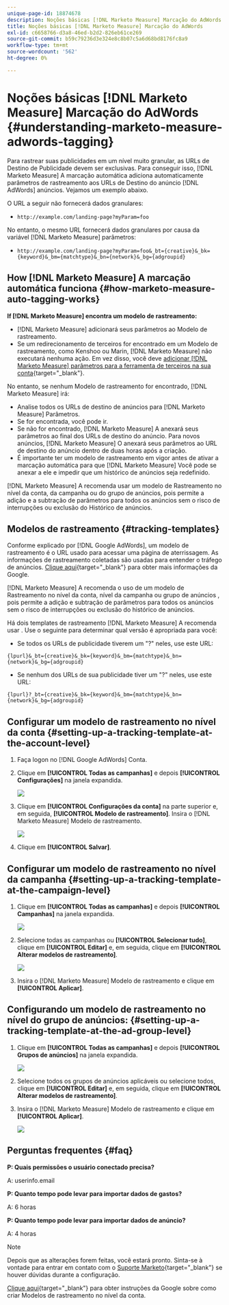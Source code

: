 ```yaml
---
unique-page-id: 18874678
description: Noções básicas [!DNL Marketo Measure] Marcação do AdWords - [!DNL Marketo Measure] - Documentação do produto
title: Noções básicas [!DNL Marketo Measure] Marcação do AdWords
exl-id: c6658766-d3a8-46ed-b2d2-826eb61ce269
source-git-commit: b59c79236d3e324e8c8b07c5a6d68bd8176fc8a9
workflow-type: tm+mt
source-wordcount: '562'
ht-degree: 0%

---
```


# Noções básicas [!DNL Marketo Measure] Marcação do AdWords {#understanding-marketo-measure-adwords-tagging}

Para rastrear suas publicidades em um nível muito granular, as URLs de Destino de Publicidade devem ser exclusivas. Para conseguir isso, [!DNL Marketo Measure] A marcação automática adiciona automaticamente parâmetros de rastreamento aos URLs de Destino do anúncio [!DNL AdWords] anúncios. Vejamos um exemplo abaixo.

O URL a seguir não fornecerá dados granulares:

* `http://example.com/landing-page?myParam=foo`

No entanto, o mesmo URL fornecerá dados granulares por causa da variável [!DNL Marketo Measure] parâmetros:

* `http://example.com/landing-page?myParam=foo&_bt={creative}&_bk={keyword}&_bm={matchtype}&_bn={network}&_bg={adgroupid}`

## How [!DNL Marketo Measure] A marcação automática funciona {#how-marketo-measure-auto-tagging-works}

**If [!DNL Marketo Measure] encontra um modelo de rastreamento:**

* [!DNL Marketo Measure] adicionará seus parâmetros ao Modelo de rastreamento.
* Se um redirecionamento de terceiros for encontrado em um Modelo de rastreamento, como Kenshoo ou Marin, [!DNL Marketo Measure] não executará nenhuma ação. Em vez disso, você deve [adicionar [!DNL Marketo Measure] parâmetros para a ferramenta de terceiros na sua conta](/help/api-connections/utilizing-marketo-measures-api-connections/how-bid-management-tools-affect-marketo-measure.md){target="_blank"}.

No entanto, se nenhum Modelo de rastreamento for encontrado, [!DNL Marketo Measure] irá:

* Analise todos os URLs de destino de anúncios para [!DNL Marketo Measure] Parâmetros.
* Se for encontrada, você pode ir.
* Se não for encontrado, [!DNL Marketo Measure] A anexará seus parâmetros ao final dos URLs de destino do anúncio. Para novos anúncios, [!DNL Marketo Measure] O anexará seus parâmetros ao URL de destino do anúncio dentro de duas horas após a criação.
* É importante ter um modelo de rastreamento em vigor antes de ativar a marcação automática para que [!DNL Marketo Measure] Você pode se anexar a ele e impedir que um histórico de anúncios seja redefinido.

[!DNL Marketo Measure] A recomenda usar um modelo de Rastreamento no nível da conta, da campanha ou do grupo de anúncios, pois permite a adição e a subtração de parâmetros para todos os anúncios sem o risco de interrupções ou exclusão do Histórico de anúncios.

## Modelos de rastreamento {#tracking-templates}

Conforme explicado por [!DNL Google AdWords], um modelo de rastreamento é o URL usado para acessar uma página de aterrissagem. As informações de rastreamento coletadas são usadas para entender o tráfego de anúncios. [Clique aqui](https://support.google.com/adwords/answer/7197008?hl=en){target="_blank"} para obter mais informações da Google.

[!DNL Marketo Measure] A recomenda o uso de um modelo de Rastreamento no nível da conta, nível da campanha ou grupo de anúncios , pois permite a adição e subtração de parâmetros para todos os anúncios sem o risco de interrupções ou exclusão do histórico de anúncios.

Há dois templates de rastreamento [!DNL Marketo Measure] A recomenda usar . Use o seguinte para determinar qual versão é apropriada para você:

* Se todos os URLs de publicidade tiverem um &quot;?&quot; neles, use este URL:

`{lpurl}&_bt={creative}&_bk={keyword}&_bm={matchtype}&_bn={network}&_bg={adgroupid}`

* Se nenhum dos URLs de sua publicidade tiver um &quot;?&quot; neles, use este URL:

`{lpurl}?_bt={creative}&_bk={keyword}&_bm={matchtype}&_bn={network}&_bg={adgroupid}`

## Configurar um modelo de rastreamento no nível da conta {#setting-up-a-tracking-template-at-the-account-level}

1. Faça logon no [!DNL Google AdWords] Conta.

1. Clique em **[!UICONTROL Todas as campanhas]** e depois **[!UICONTROL Configurações]** na janela expandida.

   ![](assets/1.png)

1. Clique em **[!UICONTROL Configurações da conta]** na parte superior e, em seguida, **[!UICONTROL Modelo de rastreamento]**. Insira o [!DNL Marketo Measure] Modelo de rastreamento.

   ![](assets/2-1.png)

1. Clique em **[!UICONTROL Salvar]**.

## Configurar um modelo de rastreamento no nível da campanha {#setting-up-a-tracking-template-at-the-campaign-level}

1. Clique em **[!UICONTROL Todas as campanhas]** e depois **[!UICONTROL Campanhas]** na janela expandida.

   ![](assets/3.png)

1. Selecione todas as campanhas ou **[!UICONTROL Selecionar tudo]**, clique em **[!UICONTROL Editar]** e, em seguida, clique em **[!UICONTROL Alterar modelos de rastreamento]**.

   ![](assets/4-1.png)

1. Insira o [!DNL Marketo Measure] Modelo de rastreamento e clique em **[!UICONTROL Aplicar]**.

## Configurando um modelo de rastreamento no nível do grupo de anúncios: {#setting-up-a-tracking-template-at-the-ad-group-level}

1. Clique em **[!UICONTROL Todas as campanhas]** e depois **[!UICONTROL Grupos de anúncios]** na janela expandida.

   ![](assets/5-1.png)

1. Selecione todos os grupos de anúncios aplicáveis ou selecione todos, clique em **[!UICONTROL Editar]** e, em seguida, clique em **[!UICONTROL Alterar modelos de rastreamento]**.

1. Insira o [!DNL Marketo Measure] Modelo de rastreamento e clique em **[!UICONTROL Aplicar]**.

   ![](assets/6-1.png)

## Perguntas frequentes {#faq}

**P: Quais permissões o usuário conectado precisa?**

A: userinfo.email

**P: Quanto tempo pode levar para importar dados de gastos?**

A: 6 horas

**P: Quanto tempo pode levar para importar dados de anúncio?**

A: 4 horas

>[!NOTE]
>
>Depois que as alterações forem feitas, você estará pronto. Sinta-se à vontade para entrar em contato com o [Suporte Marketo](https://nation.marketo.com/t5/support/ct-p/Support){target="_blank"} se houver dúvidas durante a configuração.

[Clique aqui](https://support.google.com/adwords/answer/6076199?hl=en#tracking){target="_blank"} para obter instruções da Google sobre como criar Modelos de rastreamento no nível da conta.
